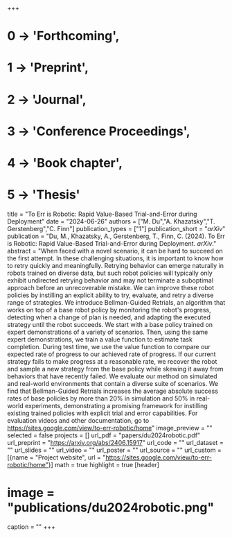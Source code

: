 +++
# 0 -> 'Forthcoming',
# 1 -> 'Preprint',
# 2 -> 'Journal',
# 3 -> 'Conference Proceedings',
# 4 -> 'Book chapter',
# 5 -> 'Thesis'

title = "To Err is Robotic: Rapid Value-Based Trial-and-Error during Deployment"
date = "2024-06-26"
authors = ["M. Du","A. Khazatsky","T. Gerstenberg","C. Finn"]
publication_types = ["1"]
publication_short = "_arXiv_"
publication = "Du, M., Khazatsky, A., Gerstenberg, T., Finn, C. (2024). To Err is Robotic: Rapid Value-Based Trial-and-Error during Deployment. _arXiv_."
abstract = "When faced with a novel scenario, it can be hard to succeed on the first attempt. In these challenging situations, it is important to know how to retry quickly and meaningfully. Retrying behavior can emerge naturally in robots trained on diverse data, but such robot policies will typically only exhibit undirected retrying behavior and may not terminate a suboptimal approach before an unrecoverable mistake. We can improve these robot policies by instilling an explicit ability to try, evaluate, and retry a diverse range of strategies. We introduce Bellman-Guided Retrials, an algorithm that works on top of a base robot policy by monitoring the robot's progress, detecting when a change of plan is needed, and adapting the executed strategy until the robot succeeds. We start with a base policy trained on expert demonstrations of a variety of scenarios. Then, using the same expert demonstrations, we train a value function to estimate task completion. During test time, we use the value function to compare our expected rate of progress to our achieved rate of progress. If our current strategy fails to make progress at a reasonable rate, we recover the robot and sample a new strategy from the base policy while skewing it away from behaviors that have recently failed. We evaluate our method on simulated and real-world environments that contain a diverse suite of scenarios. We find that Bellman-Guided Retrials increases the average absolute success rates of base policies by more than 20% in simulation and 50% in real-world experiments, demonstrating a promising framework for instilling existing trained policies with explicit trial and error capabilities. For evaluation videos and other documentation, go to https://sites.google.com/view/to-err-robotic/home"
image_preview = ""
selected = false
projects = []
url_pdf = "papers/du2024robotic.pdf"
url_preprint = "https://arxiv.org/abs/2406.15917"
url_code = ""
url_dataset = ""
url_slides = ""
url_video = ""
url_poster = ""
url_source = ""
url_custom = [{name = "Project website", url = "https://sites.google.com/view/to-err-robotic/home"}]
math = true
highlight = true
[header]
# image = "publications/du2024robotic.png"
caption = ""
+++